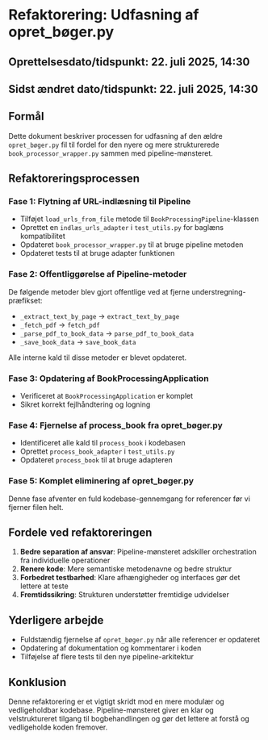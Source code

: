# Refaktorering: Udfasning af opret_bøger.py

## Oprettelsesdato/tidspunkt: 22. juli 2025, 14:30
## Sidst ændret dato/tidspunkt: 22. juli 2025, 14:30

## Formål
Dette dokument beskriver processen for udfasning af den ældre `opret_bøger.py` fil til fordel for den nyere og mere strukturerede `book_processor_wrapper.py` sammen med pipeline-mønsteret.

## Refaktoreringsprocessen

### Fase 1: Flytning af URL-indlæsning til Pipeline
- Tilføjet `load_urls_from_file` metode til `BookProcessingPipeline`-klassen
- Oprettet en `indlæs_urls_adapter` i `test_utils.py` for baglæns kompatibilitet
- Opdateret `book_processor_wrapper.py` til at bruge pipeline metoden
- Opdateret tests til at bruge adapter funktionen

### Fase 2: Offentliggørelse af Pipeline-metoder
De følgende metoder blev gjort offentlige ved at fjerne understregning-præfikset:
- `_extract_text_by_page` → `extract_text_by_page`
- `_fetch_pdf` → `fetch_pdf`
- `_parse_pdf_to_book_data` → `parse_pdf_to_book_data`
- `_save_book_data` → `save_book_data`

Alle interne kald til disse metoder er blevet opdateret.

### Fase 3: Opdatering af BookProcessingApplication
- Verificeret at `BookProcessingApplication` er komplet
- Sikret korrekt fejlhåndtering og logning

### Fase 4: Fjernelse af process_book fra opret_bøger.py
- Identificeret alle kald til `process_book` i kodebasen
- Oprettet `process_book_adapter` i `test_utils.py`
- Opdateret `process_book` til at bruge adapteren

### Fase 5: Komplet eliminering af opret_bøger.py
Denne fase afventer en fuld kodebase-gennemgang for referencer før vi fjerner filen helt.

## Fordele ved refaktoreringen
1. **Bedre separation af ansvar**: Pipeline-mønsteret adskiller orchestration fra individuelle operationer
2. **Renere kode**: Mere semantiske metodenavne og bedre struktur
3. **Forbedret testbarhed**: Klare afhængigheder og interfaces gør det lettere at teste
4. **Fremtidssikring**: Strukturen understøtter fremtidige udvidelser

## Yderligere arbejde
- Fuldstændig fjernelse af `opret_bøger.py` når alle referencer er opdateret
- Opdatering af dokumentation og kommentarer i koden
- Tilføjelse af flere tests til den nye pipeline-arkitektur

## Konklusion
Denne refaktorering er et vigtigt skridt mod en mere modulær og vedligeholdbar kodebase. Pipeline-mønsteret giver en klar og velstruktureret tilgang til bogbehandlingen og gør det lettere at forstå og vedligeholde koden fremover.
